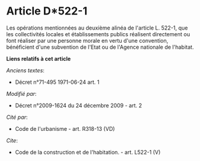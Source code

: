 # Article D*522-1

Les opérations mentionnées au deuxième alinéa de l'article L. 522-1, que les collectivités locales et établissements publics
réalisent directement ou font réaliser par une personne morale en vertu d'une convention, bénéficient d'une subvention de
l'Etat ou de l'Agence nationale de l'habitat.

**Liens relatifs à cet article**

_Anciens textes_:

  - Décret n°71-495 1971-06-24 art. 1

_Modifié par_:

  - Décret n°2009-1624 du 24 décembre 2009 - art. 2

_Cité par_:

  - Code de l'urbanisme - art. R318-13 (VD)

_Cite_:

  - Code de la construction et de l'habitation. - art. L522-1 (V)
